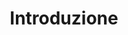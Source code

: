 ---
layout: redirect.njk
tags: level2
key: introduction_it
title: Introduzione
redirect: /it/accessibility/introduction/about-accessibility/
parent: accessibility_it
order: 1
---